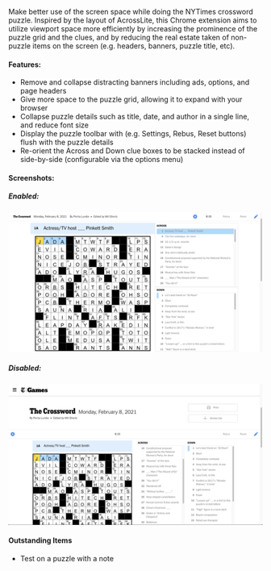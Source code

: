 Make better use of the screen space while doing the NYTimes crossword puzzle. Inspired by the layout of AcrossLite, this Chrome extension aims to utilize viewport space more efficiently by increasing the prominence of the puzzle grid and the clues, and by reducing the real estate taken of non-puzzle items on the screen (e.g. headers, banners, puzzle title, etc). 

#### Features:
+ Remove and collapse distracting banners including ads, options, and page headers
+ Give more space to the puzzle grid, allowing it to expand with your browser
+ Collapse puzzle details such as title, date, and author in a single line, and reduce font size
+ Display the puzzle toolbar with (e.g. Settings, Rebus, Reset buttons) flush with the puzzle details
+ Re-orient the Across and Down clue boxes to be stacked instead of side-by-side (configurable via the options menu)

#### Screenshots:

##### Enabled:
![Extension Enabled](screenshots/extension-enabled.png)

##### Disabled:
![Extension Disabled](screenshots/extension-disabled.png)


#### Outstanding Items
+ Test on a puzzle with a note
